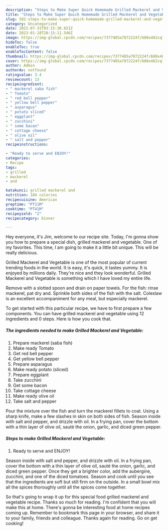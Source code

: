 ```yaml
---
description: "Steps to Make Super Quick Homemade Grilled Mackerel and Vegetable"
title: "Steps to Make Super Quick Homemade Grilled Mackerel and Vegetable"
slug: 582-steps-to-make-super-quick-homemade-grilled-mackerel-and-vegetable
category: Uncategorized
date: 2022-07-31T03:15:30.821Z
date: 2023-01-18T20:15:11.546Z
image: https://img-global.cpcdn.com/recipes/7377485a7872224f/680x482cq70/grilled-mackerel-and-vegetable-recipe-main-photo.jpg
hideToc: false
enableToc: true
enableTocContent: false
thumbnail: https://img-global.cpcdn.com/recipes/7377485a7872224f/680x482cq70/grilled-mackerel-and-vegetable-recipe-main-photo.jpg
cover: https://img-global.cpcdn.com/recipes/7377485a7872224f/680x482cq70/grilled-mackerel-and-vegetable-recipe-main-photo.jpg
author: Admin
authorAv: notfound
ratingvalue: 3.4
reviewcount: 13
recipeingredient:
- " mackerel saba fish"
- " Tomato"
- " red bell pepper"
- " yellow bell pepper"
- " asparagus"
- " potato sliced"
- " eggplant"
- " zucchini"
- " some bacon"
- " cottage cheese"
- " olive oil"
- " salt and pepper"
recipeinstructions:

- "Ready to serve and ENJOY!"
categories:
- Recipe
tags:
- grilled
- mackerel
- and

katakunci: grilled mackerel and 
nutrition: 184 calories
recipecuisine: American
preptime: "PT11M"
cooktime: "PT41M"
recipeyield: "2"
recipecategory: Dinner

---
```



Hey everyone, it's Jim, welcome to our recipe site. Today, I'm gonna show you how to prepare a special dish, grilled mackerel and vegetable. One of my favorites. This time, I am going to make it a little bit unique. This will be really delicious.

Grilled Mackerel and Vegetable is one of the most popular of current trending foods in the world. It is easy, it's quick, it tastes yummy. It is enjoyed by millions daily. They're nice and they look wonderful. Grilled Mackerel and Vegetable is something which I have loved my entire life.

Remove with a slotted spoon and drain on paper towels. For the fish: rinse mackerel, pat dry and. Sprinkle both sides of the fish with the salt. Coleslaw is an excellent accompaniment for any meal, but especially mackerel.


To get started with this particular recipe, we have to first prepare a few components. You can have grilled mackerel and vegetable using 12 ingredients and 0 steps. Here is how you cook that.

<!--inarticleads1-->

##### The ingredients needed to make Grilled Mackerel and Vegetable:

1. Prepare  mackerel (saba fish)
1. Make ready  Tomato
1. Get  red bell pepper
1. Get  yellow bell pepper
1. Prepare  asparagus
1. Make ready  potato (sliced)
1. Prepare  eggplant
1. Take  zucchini
1. Get  some bacon
1. Take  cottage cheese
1. Make ready  olive oil
1. Take  salt and pepper


Pour the mixture over the fish and turn the mackerel fillets to coat. Using a sharp knife, make a few slashes in skin on both sides of fish. Season inside with salt and pepper, and drizzle with oil. In a frying pan, cover the bottom with a thin layer of olive oil, sauté the onion, garlic, and diced green pepper. 

<!--inarticleads2-->

##### Steps to make Grilled Mackerel and Vegetable:


1. Ready to serve and ENJOY!

Season inside with salt and pepper, and drizzle with oil. In a frying pan, cover the bottom with a thin layer of olive oil, sauté the onion, garlic, and diced green pepper. Once they get a brighter color, add the aubergine, zucchini, and one of the diced tomatoes. Season and cook until you see that the ingredients are soft but still firm on the outside. In a small bowl mix all the spices thoroughly until all the spices come together. 

So that's going to wrap it up for this special food grilled mackerel and vegetable recipe. Thanks so much for reading. I'm confident that you will make this at home. There's gonna be interesting food at home recipes coming up. Remember to bookmark this page in your browser, and share it to your family, friends and colleague. Thanks again for reading. Go on get cooking!
